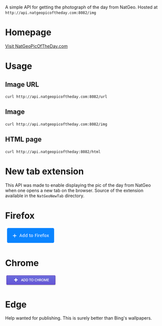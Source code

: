 A simple API for getting the photograph of the day from NatGeo.
Hosted at `http://api.natgeopicoftheday.com:8082/img`

# Homepage
[Visit NatGeoPicOfTheDay.com](http://natgeopicoftheday.com "NatGeoPicOfTheDay Homepage")

# Usage
## Image URL
`curl http://api.natgeopicoftheday.com:8082/url`

## Image
`curl http://api.natgeopicoftheday.com:8082/img`

## HTML page
`curl http://api.natgeopicoftheday:8082/html`

# New tab extension
This API was made to enable displaying the pic of the day from NatGeo when one opens a new tab on the browser. Source of the extension available in the `NatGeoNewTab` directory.
# Firefox
[ ![Add to Firefox](https://github.com/madhavanmalolan/natgeopicoftheday/blob/master/res/addtofirefox.png?raw=true") ](https://addons.mozilla.org/en-US/firefox/addon/nat-geo-new-tab/?src=search)
# Chrome
[ ![Add to Chrome](https://github.com/madhavanmalolan/natgeopicoftheday/blob/master/res/addtochrome.png?raw=true") ](https://chrome.google.com/webstore/detail/nat-geo-new-tab/mcjjdmhpbpeejgkbdjpbccdphdefieca)

# Edge
Help wanted for publishing. This is surely better than Bing's wallpapers.
